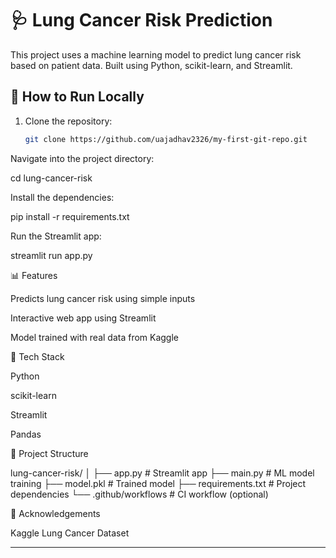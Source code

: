 # 🩺 Lung Cancer Risk Prediction

This project uses a machine learning model to predict lung cancer risk based on patient data. Built using Python, scikit-learn, and Streamlit.

## 🚀 How to Run Locally

1. Clone the repository:
   ```bash
   git clone https://github.com/uajadhav2326/my-first-git-repo.git
Navigate into the project directory:

cd lung-cancer-risk

Install the dependencies:

pip install -r requirements.txt

Run the Streamlit app:

streamlit run app.py

📊 Features

Predicts lung cancer risk using simple inputs

Interactive web app using Streamlit

Model trained with real data from Kaggle

🧠 Tech Stack

Python

scikit-learn

Streamlit

Pandas

📁 Project Structure

lung-cancer-risk/
│
├── app.py                # Streamlit app
├── main.py               # ML model training
├── model.pkl             # Trained model
├── requirements.txt      # Project dependencies
└── .github/workflows     # CI workflow (optional)

🙌 Acknowledgements

Kaggle Lung Cancer Dataset

---
